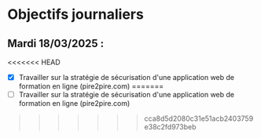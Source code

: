 # Objectifs journaliers

## Mardi 18/03/2025 :

<<<<<<< HEAD
- [x] Travailler sur la stratégie de sécurisation d'une application web de formation en ligne (pire2pire.com)
=======
- [ ] Travailler sur la stratégie de sécurisation d'une application web de formation en ligne (pire2pire.com)
>>>>>>> cca8d5d2080c31e51acb2403759e38c2fd973beb

